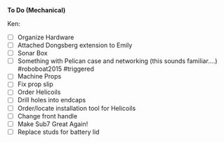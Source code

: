 **To Do (Mechanical)**

Ken:

- [ ] Organize Hardware
- [ ] Attached Dongsberg extension to Emily
- [ ] Sonar Box
- [ ] Something with Pelican case and networking (this sounds familiar....) #roboboat2015 #triggered
- [ ] Machine Props
- [ ] Fix prop slip
- [ ] Order Helicoils
- [ ] Drill holes into endcaps
- [ ] Order/locate installation tool for Helicoils
- [ ] Change front handle
- [ ] Make Sub7 Great Again!
- [ ] Replace studs for battery lid